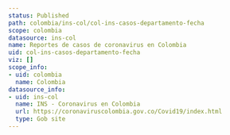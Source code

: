 ```yaml
---
status: Published
path: colombia/ins-col/col-ins-casos-departamento-fecha
scope: colombia
datasource: ins-col
name: Reportes de casos de coronavirus en Colombia
uid: col-ins-casos-departamento-fecha
viz: []
scope_info:
- uid: colombia
  name: Colombia
datasource_info:
- uid: ins-col
  name: INS - Coronavirus en Colombia
  url: https://coronaviruscolombia.gov.co/Covid19/index.html
  type: Gob site
---
```


